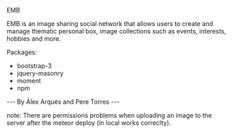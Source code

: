 EMB

EMB is an image sharing social network that allows users to create and manage thematic personal box, image collections such as events, interests, hobbies and more.

Packages: 

  - bootstrap-3
  - jquery-masonry
  - moment
  - npm

 --- By Álex Arqués and Pere Torres ---

note: There are permissions problems when uploading an image to the server after the meteor deploy (in local works correclty).

